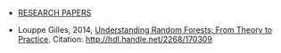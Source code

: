 * [RESEARCH PAPERS](#research-papers)

*  Louppe Gilles, 2014, [Understanding Random Forests: From Theory to Practice](http://orbi.ulg.ac.be/handle/2268/170309). Citation: http://hdl.handle.net/2268/170309

